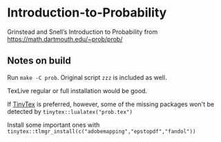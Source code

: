 # Introduction-to-Probability

Grinstead and Snell’s Introduction to Probability from https://math.dartmouth.edu/~prob/prob/

## Notes on build

Run `make -C prob`. Original script `zzz` is included as well.

TexLive regular or full installation would be good.

If [TinyTex](https://yihui.name/tinytex/) is preferred, however, some of the missing packages won't be detected by `tinytex::lualatex("prob.tex")`

Install some important ones with `tinytex::tlmgr_install(c("adobemapping","epstopdf","fandol"))`
